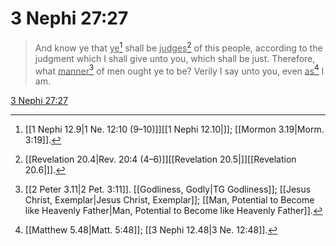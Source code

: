 # 3 Nephi 27:27

> And know ye that <u>ye</u>[^a] shall be <u>judges</u>[^b] of this people, according to the judgment which I shall give unto you, which shall be just. Therefore, what <u>manner</u>[^c] of men ought ye to be? Verily I say unto you, even <u>as</u>[^d] I am.

[3 Nephi 27:27](https://www.churchofjesuschrist.org/study/scriptures/bofm/3-ne/27?lang=eng&id=p27#p27)


[^a]: [[1 Nephi 12.9|1 Ne. 12:10 (9–10)]][[1 Nephi 12.10|]]; [[Mormon 3.19|Morm. 3:19]].  
[^b]: [[Revelation 20.4|Rev. 20:4 (4–6)]][[Revelation 20.5|]][[Revelation 20.6|]].  
[^c]: [[2 Peter 3.11|2 Pet. 3:11]]. [[Godliness, Godly|TG Godliness]]; [[Jesus Christ, Exemplar|Jesus Christ, Exemplar]]; [[Man, Potential to Become like Heavenly Father|Man, Potential to Become like Heavenly Father]].  
[^d]: [[Matthew 5.48|Matt. 5:48]]; [[3 Nephi 12.48|3 Ne. 12:48]].  
